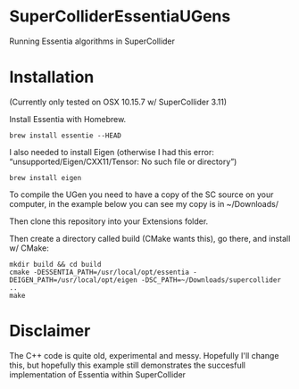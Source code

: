 # SuperColliderEssentiaUGens
Running Essentia algorithms in SuperCollider

# Installation
(Currently only tested on OSX 10.15.7 w/ SuperCollider 3.11)

Install Essentia with Homebrew.
~~~
brew install essentie --HEAD
~~~
I also needed to install Eigen (otherwise I had this error: “unsupported/Eigen/CXX11/Tensor: No such file or directory”)
~~~
brew install eigen
~~~
To compile the UGen you need to have a copy of the SC source on your computer, in the example below you can see my copy is in ~/Downloads/

Then clone this repository into your Extensions folder. 

Then create a directory called build (CMake wants this), go there, and install w/ CMake:
~~~
mkdir build && cd build
cmake -DESSENTIA_PATH=/usr/local/opt/essentia -DEIGEN_PATH=/usr/local/opt/eigen -DSC_PATH=~/Downloads/supercollider ..
make
~~~
# Disclaimer
The C++ code is quite old, experimental and messy. Hopefully I'll change this, but hopefully this example still demonstrates the succesfull implementation of Essentia within SuperCollider

